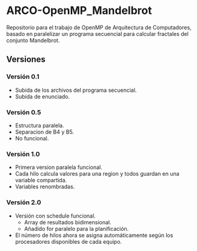 # ARCO-OpenMP_Mandelbrot
Repositorio para el trabajo de OpenMP de Arquitectura de Computadores, basado en paralelizar un programa secuencial para calcular fractales del conjunto Mandelbrot.

## Versiones
### Versión 0.1
 - Subida de los archivos del programa secuencial.
 - Subida de enunciado.

### Versión 0.5
 - Estructura paralela.
 - Separacion de B4 y B5.
 - No funcional.

### Versión 1.0
 - Primera version paralela funcional.
 - Cada hilo calcula valores para una region y todos guardan en una variable compartida.
 - Variables renombradas.

### Versión 2.0
 - Versión con schedule funcional.
   - Array de resultados bidimensional.
   - Añadido for paralelo para la planificación.
 - El número de hilos ahora se asigna automáticamente según los procesadores disponibles de cada equipo.